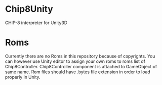 # Chip8Unity
CHIP-8 interpreter for Unity3D

# Roms
Currently there are no Roms in this repository because of copyrights.
You can however use Unity editor to assign your own roms to roms list of Chip8Controller. Chip8Controller component is attached to GameObject of same name.
Rom files should have .bytes file extension in order to load properly in Unity.
